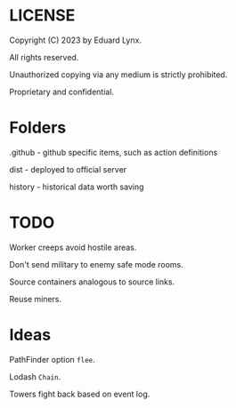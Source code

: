 # LICENSE
Copyright (C) 2023 by Eduard Lynx.

All rights reserved.

Unauthorized copying via any medium is strictly prohibited.

Proprietary and confidential.

# Folders
.github - github specific items, such as action definitions

dist - deployed to official server

history - historical data worth saving

# TODO
Worker creeps avoid hostile areas.

Don't send military to enemy safe mode rooms.

Source containers analogous to source links.

Reuse miners.

# Ideas
PathFinder option `flee`.

Lodash `Chain`.

Towers fight back based on event log.
